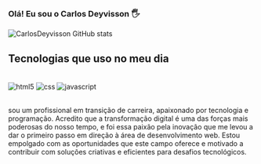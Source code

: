 
### Olá! Eu sou o Carlos Deyvisson 🖐️ 


![CarlosDeyvisson GitHub stats](https://github-readme-stats.vercel.app/api?username=CarlosDeyvisson&show_icons=true&theme=radical)

## Tecnologias que uso no meu dia

<div style="display: inline_block"><br/>
<img align="center" alt="html5" src="https://img.shields.io/badge/html5-%23E34F26.svg?style=for-the-badge&logo=html5&logoColor=white"/>
<img align="center" alt="css" src="https://img.shields.io/badge/css3-%231572B6.svg?style=for-the-badge&logo=css3&logoColor=white"/>
<img align="center" alt="javascript" src="https://img.shields.io/badge/javascript-%23323330.svg?style=for-the-badge&logo=javascript&logoColor=%23F7DF1E"/>
</div><br>

 sou um profissional em transição de carreira, apaixonado por tecnologia e programação. Acredito que a transformação digital é uma das forças mais poderosas do nosso tempo, e foi essa paixão pela inovação que me levou a dar o primeiro passo em direção à área de desenvolvimento web. Estou empolgado com as oportunidades que este campo oferece e motivado a contribuir com soluções criativas e eficientes para desafios tecnológicos.

